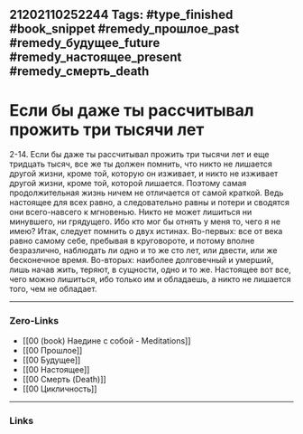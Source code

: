 21202110252244
Tags: #type_finished #book_snippet #remedy_прошлое_past #remedy_будущее_future #remedy_настоящее_present #remedy_смерть_death
---
# Если бы даже ты рассчитывал прожить три тысячи лет

 2-14. Если бы даже ты рассчитывал прожить три тысячи лет и еще тридцать тысяч, все же ты должен помнить, что никто не лишается другой жизни, кроме той, которую он изживает, и никто не изживает другой жизни, кроме той, которой лишается. Поэтому самая продолжительная жизнь ничем не отличается от самой краткой. Ведь настоящее для всех равно, а следовательно равны и потери  и сводятся они всего-навсего к мгновенью. Никто не может лишиться ни минувшего, ни грядущего. Ибо кто мог бы отнять у меня то, чего я не имею? Итак, следует помнить о двух истинах. Во-первых: все от века равно самому себе, пребывая в круговороте, и потому вполне безразлично, наблюдать ли одно и то же сто лет, или двести, или же бесконечное время. Во-вторых: наиболее долговечный и умерший, лишь начав жить, теряют, в сущности, одно и то же. Настоящее  вот все, чего можно лишиться, ибо только им и обладаешь, а никто не лишается того, чем не обладает. 

---
### Zero-Links
- [[00 (book) Наедине с собой - Meditations]]
- [[00 Прошлое]]
- [[00 Будущее]]
- [[00 Настоящее]]
- [[00 Смерть (Death)]]
- [[00 Цикличность]]
---
### Links
